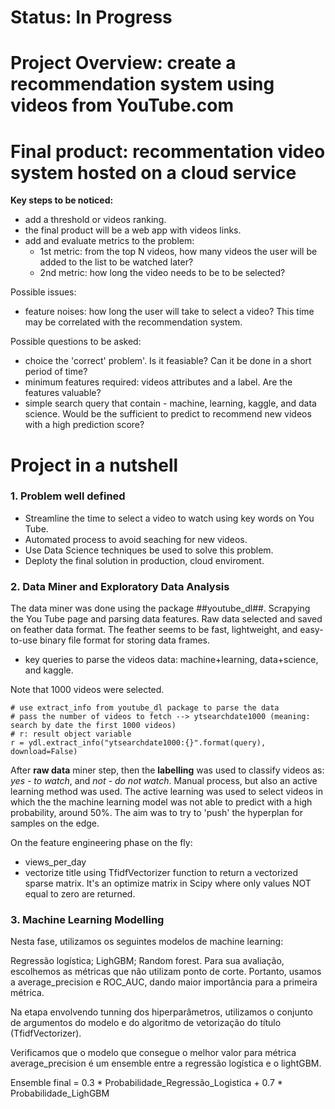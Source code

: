 # **Status:** In Progress

# Project Overview: create a recommendation system using videos from YouTube.com
# Final product: recommentation video system hosted on a cloud service 

**Key steps to be noticed:**
 - add a threshold or videos ranking.
 - the final product will be a web app with videos links.
 - add and evaluate metrics to the problem:
   - 1st metric: from the top N videos, how many videos the user will be added to the list to be watched later?
   - 2nd metric: how long the video needs to be to be selected?

Possible issues:
 - feature noises: how long the user will take to select a video?
   This time may be correlated with the recommendation system.


Possible questions to be asked:
- choice the 'correct' problem'. Is it feasiable? Can it be done in a short period of time?
- minimum features required: videos attributes and a label. Are the features valuable?
- simple search query that contain - machine, learning, kaggle, and data science. Would be the sufficient to predict to recommend new videos with a high prediction score?

# Project in a nutshell

### 1. Problem well defined
  - Streamline the time to select a video to watch using key words on You Tube.
  - Automated process to avoid seaching for new videos.
  - Use Data Science techniques be used to solve this problem.
  - Deploty the final solution in production, cloud enviroment.

### 2. Data Miner and Exploratory Data Analysis

The data miner was done using the package ##youtube_dl##. Scrapying the You Tube page and parsing data features. Raw data selected and saved on feather data format.
The feather seems to be fast, lightweight, and easy-to-use binary file format for storing data frames.

 -  key queries to parse the videos data: machine+learning, data+science, and kaggle.
 
 Note that 1000 videos were selected.
 
 ```
 # use extract_info from youtube_dl package to parse the data
# pass the number of videos to fetch --> ytsearchdate1000 (meaning: search by date the first 1000 videos)
# r: result object variable
 r = ydl.extract_info("ytsearchdate1000:{}".format(query), download=False)

```
After **raw data** miner step, then the **labelling** was used to classify videos as: *yes - to watch*, and *not - do not watch*. Manual process, but also an active learning method was used. The active learning was used to select videos in which the the machine learning model was not able to predict with a high probability, around 50%.
The aim was to try to 'push' the hyperplan for samples on the edge.

On the feature engineering phase on the fly: 
- views_per_day
- vectorize title using TfidfVectorizer function to return a vectorized sparse matrix. It's an optimize matrix in Scipy where only values NOT equal to zero are returned.

### 3. Machine Learning Modelling
Nesta fase, utilizamos os seguintes modelos de machine learning:

Regressão logística;
LighGBM;
Random forest.
Para sua avaliação, escolhemos as métricas que não utilizam ponto de corte. Portanto, usamos a average_precision e ROC_AUC, dando maior importância para a primeira métrica.

Na etapa envolvendo tunning dos hiperparâmetros, utilizamos o conjunto de argumentos do modelo e do algoritmo de vetorização do título (TfidfVectorizer).

Verificamos que o modelo que consegue o melhor valor para métrica average_precision é um ensemble entre a regressão logística e o lightGBM.

Ensemble final = 0.3 * Probabilidade_Regressão_Logistica + 0.7 * Probabilidade_LighGBM




